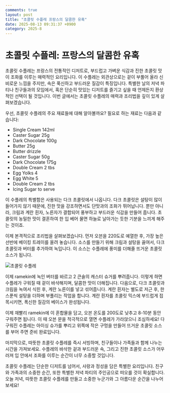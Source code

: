 ```yaml
---
comments: true
layout: post
title: "초콜릿 수플레 프랑스의 달콤한 유혹"
date: 2025-08-13 09:31:37 +0900
category: 2025-8
---
```


# 초콜릿 수플레: 프랑스의 달콤한 유혹

초콜릿 수플레는 프랑스의 전통적인 디저트로, 부드럽고 가벼운 식감과 진한 초콜릿 맛이 조화를 이루는 매력적인 요리입니다. 이 수플레는 외관상으로는 겉이 부풀어 올라 신비로운 느낌을 주지만, 속은 푹신하고 부드러운 질감이 특징입니다. 특별한 날의 저녁 파티나 친구들과의 모임에서, 혹은 단순히 맛있는 디저트를 즐기고 싶을 때 언제든지 환상적인 선택이 될 것입니다. 이번 글에서는 초콜릿 수플레의 매력과 조리법을 깊이 있게 살펴보겠습니다.

우선, 초콜릿 수플레의 주요 재료들에 대해 알아볼까요? 필요로 하는 재료는 다음과 같습니다: 

- Single Cream 142ml
- Caster Sugar 25g
- Dark Chocolate 100g
- Butter 25g
- Butter drizzle
- Caster Sugar 50g
- Dark Chocolate 175g
- Double Cream 2 tbs
- Egg Yolks 4
- Egg White 5
- Double Cream 2 tbs
- Icing Sugar to serve

이 수플레의 특별함은 사용되는 다크 초콜릿에서 나옵니다. 다크 초콜릿은 설탕이 많이 들어가지 않기 때문에, 진한 맛을 강조하면서도 단맛과의 조화가 뛰어납니다. 뿐만 아니라, 크림과 계란 흰자, 노른자가 결합되어 풍부하고 부드러운 식감을 만들어 줍니다. 초콜릿의 농밀한 맛이 결혼하여 한 입 베어 물면 하늘로 날아가는 듯한 기분을 느끼게 해주는 것이죠.

이제 본격적으로 조리법을 살펴보겠습니다. 먼저 오븐을 220도로 예열한 후, 가장 높은 선반에 베이킹 트레이를 올려 놓습니다. 소스를 만들기 위해 크림과 설탕을 끓여서, 다크 초콜릿과 버터를 추가하여 녹입니다. 이 소스는 수플레에 풍미를 더해줄 뜨거운 초콜릿 소스가 됩니다.

![초콜릿 수플레](https://www.themealdb.com/images/media/meals/twspvx1511784937.jpg)

이제 ramekin에 녹인 버터를 바르고 2 큰술의 캐스터 슈거를 뿌려줍니다. 이렇게 하면 수플레가 구워질 때 겉이 바삭해지며, 달콤한 맛이 더해집니다. 다음으로, 다크 초콜릿과 크림을 녹여서 식힌 후, 계란 노른이를 넣고 섞어줍니다. 계란 흰자는 별도로 저근 후, 한 스푼씩 설탕을 더하며 부풀리는 작업을 합니다. 계란 흰자를 초콜릿 믹스에 부드럽게 접목시키면, 폭신한 질감의 베이스가 완성됩니다.

이제 재빨리 ramekin에 이 혼합물을 담고, 오븐 온도를 200도로 낮추고 8-10분 동안 구워주면 됩니다. 이 때 오븐 문을 적극적으로 열면 수플레가 가라앉으니 조심하세요! 다 구워진 수플레는 아이싱 슈가를 뿌리고 위쪽에 작은 구멍을 만들어 뜨거운 초콜릿 소스를 부어 주면 준비 완료입니다. 

마지막으로, 따뜻한 초콜릿 수플레를 즉시 서빙하며, 친구들이나 가족들과 함께 나누는 시간을 가져보세요. 수플레의 바삭한 겉과 부드러운 속, 그리고 진한 초콜릿 소스가 어우러져 입 안에서 조화를 이루는 순간이 너무 소중할 것입니다.

초콜릿 수플레는 단순한 디저트를 넘어서, 사랑과 정성을 담은 특별한 요리입니다. 친구와 가족과의 소중한 순간, 또한 특별한 저녁 파티의 주인공으로 떠오를 것이 확실합니다. 오늘 저녁, 따뜻한 초콜릿 수플레를 만들고 소중한 누군가와 그 아름다운 순간을 나누어 보세요!
